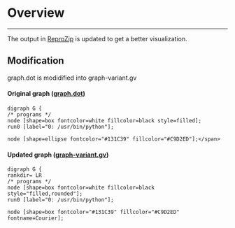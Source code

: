 
# Overview
-------- 
The output in [ReproZip](https://github.com/idaks/ligo/tree/master/reprozip "ReproZip") is updated to get a better visualization.

## Modification 

graph.dot is modidified into graph-variant.gv

#### Original graph ([graph.dot](https://github.com/idaks/ligo/blob/master/reprozip/graph.dot "graph.dot"))
    digraph G {
    /* programs */
    node [shape=box fontcolor=white fillcolor=black style=filled];
    run0 [label="0: /usr/bin/python"];

    node [shape=ellipse fontcolor="#131C39" fillcolor="#C9D2ED"];</span>


####   Updated graph ([graph-variant.gv](https://github.com/idaks/ligo/blob/master/reprozip/graph-variant.gv "graph-variant.gv"))
    digraph G {
    rankdir= LR
    /* programs */
    node [shape=box fontcolor=white fillcolor=black style="filled,rounded"];
    run0 [label="0: /usr/bin/python"];

    node [shape=box fontcolor="#131C39" fillcolor="#C9D2ED" fontname=Courier]; 
    
    

 
